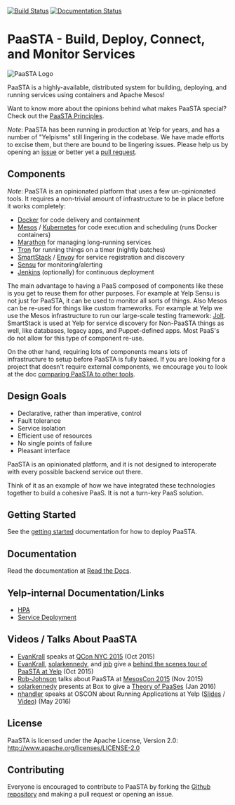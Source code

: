 [![Build Status](https://travis-ci.org/Yelp/paasta.svg?branch=master)](https://travis-ci.org/Yelp/paasta)
[![Documentation Status](https://readthedocs.org/projects/paasta/badge/?version=latest)](https://paasta.readthedocs.io/en/latest/?badge=latest)

# PaaSTA - Build, Deploy, Connect, and Monitor Services
![PaaSTA Logo](http://engineeringblog.yelp.com/images/previews/paasta_preview.png)

PaaSTA is a highly-available, distributed system for building, deploying, and
running services using containers and Apache Mesos!

Want to know more about the opinions behind what makes PaaSTA special? Check
out the [PaaSTA Principles](http://paasta.readthedocs.io/en/latest/about/paasta_principles.html).

*Note*: PaaSTA has been running in production at Yelp for years,
and has a number of "Yelpisms" still lingering in the codebase. We have made
efforts to excise them, but there are bound to be lingering issues. Please help us
by opening an [issue](https://github.com/Yelp/paasta/issues/new) or
better yet a [pull request](https://github.com/Yelp/paasta/pulls).

## Components

*Note*: PaaSTA is an opinionated platform that uses a few un-opinionated
tools. It requires a non-trivial amount of infrastructure to be in place
before it works completely:

 * [Docker](http://www.docker.com/) for code delivery and containment
 * [Mesos](http://mesos.apache.org/) / [Kubernetes](https://kubernetes.io/) for code execution and scheduling (runs Docker containers)
 * [Marathon](https://mesosphere.github.io/marathon/) for managing long-running services
 * [Tron](https://tron.readthedocs.io/en/latest/) for running things on a timer (nightly batches)
 * [SmartStack](http://nerds.airbnb.com/smartstack-service-discovery-cloud/) / [Envoy](https://www.envoyproxy.io/) for service registration and discovery
 * [Sensu](https://sensuapp.org/) for monitoring/alerting
 * [Jenkins](https://jenkins-ci.org/) (optionally) for continuous deployment

The main advantage to having a PaaS composed of components like these is you
get to reuse them for other purposes. For example at Yelp Sensu is not just for
PaaSTA, it can be used to monitor all sorts of things. Also Mesos can be
re-used for things like custom frameworks. For example at Yelp we use the Mesos
infrastructure to run our large-scale testing framework:
[Jolt](https://dcos.io/events/2017/jolt-distributed-fault-tolerant-tests-at-scale-on-mesos/).
SmartStack is used at Yelp for service discovery for Non-PaaSTA things as well,
like databases, legacy apps, and Puppet-defined apps. Most PaaS's do not
allow for this type of component re-use.

On the other hand, requiring lots of components means lots of infrastructure to
setup before PaaSTA is fully baked. If you are looking for a project that
doesn't require external components, we encourage you to look at the doc
[comparing PaaSTA to other tools](https://github.com/Yelp/paasta/blob/master/comparison.md).

## Design Goals

 * Declarative, rather than imperative, control
 * Fault tolerance
 * Service isolation
 * Efficient use of resources
 * No single points of failure
 * Pleasant interface

PaaSTA is an opinionated platform, and it is not designed to interoperate with
every possible backend service out there.

Think of it as an example of how we have integrated these technologies together
to build a cohesive PaaS. It is not a turn-key PaaS solution.

## Getting Started

See the [getting started](http://paasta.readthedocs.io/en/latest/installation/getting_started.html)
documentation for how to deploy PaaSTA.

## Documentation

Read the documentation at [Read the Docs](http://paasta.readthedocs.io/en/latest/).

## Yelp-internal Documentation/Links
* [HPA](http://y/hpa)
* [Service Deployment](http://y/service-deploys)

## Videos / Talks About PaaSTA

* [EvanKrall](https://github.com/EvanKrall) speaks at [QCon NYC 2015](http://www.infoq.com/presentations/paasta-yelp) (Oct 2015)
* [EvanKrall](https://github.com/EvanKrall), [solarkennedy](https://github.com/solarkennedy), and [jnb](https://github.com/jnb) give a [behind the scenes tour of PaaSTA at Yelp](https://vimeo.com/141231345) (Oct 2015)
* [Rob-Johnson](https://github.com/Rob-Johnson) talks about PaaSTA at [MesosCon 2015](https://www.youtube.com/watch?v=fxYfmzWctRc) (Nov 2015)
* [solarkennedy](https://github.com/solarkennedy) presents at Box to give a [Theory of PaaSes](https://youtu.be/YFDwdRVTg4g?t=33m11s) (Jan 2016)
* [nhandler](https://github.com/nhandler) speaks at OSCON about Running Applications at Yelp ([Slides](http://www.slideshare.net/NathanHandler/paasta-running-applications-at-yelp) / [Video](https://youtu.be/vISUXKeoqXM)) (May 2016)

## License

PaaSTA is licensed under the Apache License, Version 2.0: http://www.apache.org/licenses/LICENSE-2.0

## Contributing

Everyone is encouraged to contribute to PaaSTA by forking the
[Github repository](http://github.com/Yelp/PaaSTA) and making a pull request or
opening an issue.

